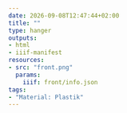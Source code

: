 ```yaml
---
date: 2026-09-08T12:47:44+02:00
title: ""
type: hanger
outputs:
- html
- iiif-manifest
resources:
- src: "front.png"
  params:
    iiif: front/info.json
tags:
- "Material: Plastik"
---
```

